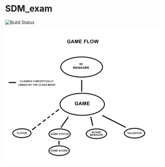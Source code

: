# SDM_exam
![Build Status](https://travis-ci.com/samadio/SDM_exam.svg?branch=master)

![alt text](GAME.png)

